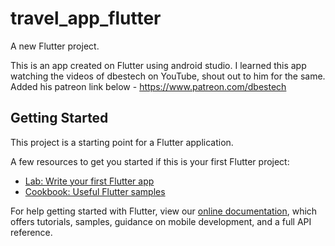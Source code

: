 # travel_app_flutter
A new Flutter project.

This is an app created on Flutter using android studio. I learned this app watching the videos of dbestech on YouTube, shout out to him for the same. 
Added his patreon link below - https://www.patreon.com/dbestech

## Getting Started

This project is a starting point for a Flutter application.

A few resources to get you started if this is your first Flutter project:

- [Lab: Write your first Flutter app](https://flutter.dev/docs/get-started/codelab)
- [Cookbook: Useful Flutter samples](https://flutter.dev/docs/cookbook)

For help getting started with Flutter, view our
[online documentation](https://flutter.dev/docs), which offers tutorials,
samples, guidance on mobile development, and a full API reference.
